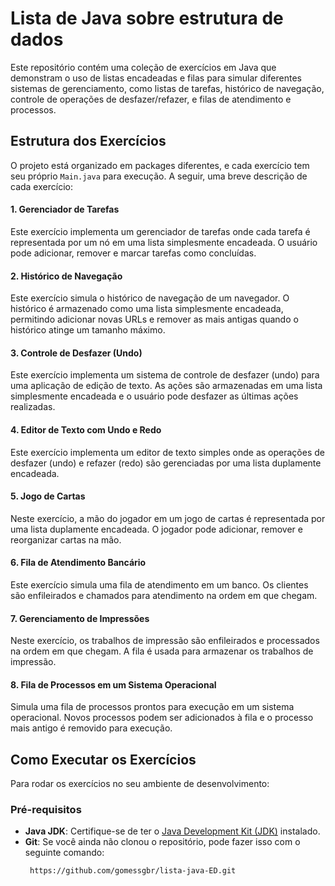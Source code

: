 # Lista de Java sobre estrutura de dados

Este repositório contém uma coleção de exercícios em Java que demonstram o uso de listas encadeadas e filas para simular diferentes sistemas de gerenciamento, como listas de tarefas, histórico de navegação, controle de operações de desfazer/refazer, e filas de atendimento e processos.

## Estrutura dos Exercícios

O projeto está organizado em packages diferentes, e cada exercício tem seu próprio `Main.java` para execução. A seguir, uma breve descrição de cada exercício:



#### 1. Gerenciador de Tarefas 
Este exercício implementa um gerenciador de tarefas onde cada tarefa é representada por um nó em uma lista simplesmente encadeada. O usuário pode adicionar, remover e marcar tarefas como concluídas.



#### 2. Histórico de Navegação
Este exercício simula o histórico de navegação de um navegador. O histórico é armazenado como uma lista simplesmente encadeada, permitindo adicionar novas URLs e remover as mais antigas quando o histórico atinge um tamanho máximo.



#### 3. Controle de Desfazer (Undo) 
Este exercício implementa um sistema de controle de desfazer (undo) para uma aplicação de edição de texto. As ações são armazenadas em uma lista simplesmente encadeada e o usuário pode desfazer as últimas ações realizadas.




#### 4. Editor de Texto com Undo e Redo
Este exercício implementa um editor de texto simples onde as operações de desfazer (undo) e refazer (redo) são gerenciadas por uma lista duplamente encadeada.



#### 5. Jogo de Cartas
Neste exercício, a mão do jogador em um jogo de cartas é representada por uma lista duplamente encadeada. O jogador pode adicionar, remover e reorganizar cartas na mão.





#### 6. Fila de Atendimento Bancário
Este exercício simula uma fila de atendimento em um banco. Os clientes são enfileirados e chamados para atendimento na ordem em que chegam.



#### 7. Gerenciamento de Impressões
Neste exercício, os trabalhos de impressão são enfileirados e processados na ordem em que chegam. A fila é usada para armazenar os trabalhos de impressão.


#### 8. Fila de Processos em um Sistema Operacional
Simula uma fila de processos prontos para execução em um sistema operacional. Novos processos podem ser adicionados à fila e o processo mais antigo é removido para execução.



## Como Executar os Exercícios

Para rodar os exercícios no seu ambiente de desenvolvimento:

### Pré-requisitos
- **Java JDK**: Certifique-se de ter o [Java Development Kit (JDK)](https://www.oracle.com/java/technologies/javase-jdk11-downloads.html) instalado.
- **Git**: Se você ainda não clonou o repositório, pode fazer isso com o seguinte comando:
  ```bash
   https://github.com/gomessgbr/lista-java-ED.git
  ```

